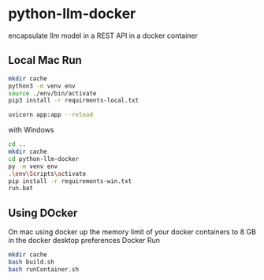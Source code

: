 # python-llm-docker
encapsulate llm model in a REST API in a docker container

## Local Mac Run
```sh
mkdir cache
python3 -m venv env
source ./env/bin/activate
pip3 install -r requirments-local.txt

uvicorn app:app --reload
```

with Windows
```sh
cd ..
mkdir cache
cd python-llm-docker
py -m venv env
.\env\Scripts\activate
pip install -r requirements-win.txt
run.bat
```


## Using DOcker
On mac using docker up the memory limit of your docker containers to 8 GB in the docker desktop preferences
Docker Run
```sh
mkdir cache
bash build.sh
bash runContainer.sh
```